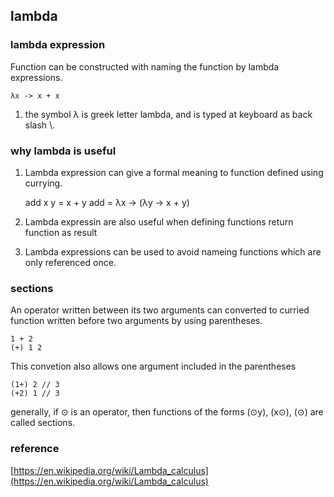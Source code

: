 ## lambda

### lambda expression

Function can be constructed with naming the function by lambda expressions.

    λx -> x + x

1. the symbol λ is greek letter lambda, and is typed at keyboard as back slash \\.


### why lambda is useful

1. Lambda expression can give a formal meaning to function defined using currying.

    add x y = x + y
    add = λx -> (λy -> x + y)

2. Lambda expressin are also useful when defining functions return function as result

3. Lambda expressions can be used to avoid nameing functions which are only referenced once.

### sections

An operator written between its two arguments can converted to curried function written before
two arguments by using parentheses.

    1 + 2
    (+) 1 2

This convetion also allows one argument included in the parentheses

    (1+) 2 // 3
    (+2) 1 // 3

generally, if ⊙ is an operator, then functions of the forms (⊙y), (x⊙), (⊙) are called sections.


### reference

[https://en.wikipedia.org/wiki/Lambda_calculus](https://en.wikipedia.org/wiki/Lambda_calculus)
